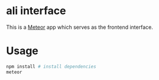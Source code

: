 # ali interface

This is a [Meteor](https://www.meteor.com) app which serves as the frontend
interface.

# Usage

```sh
npm install # install dependencies
meteor
```
